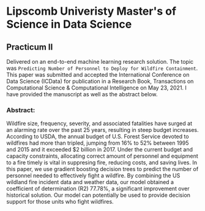 # Lipscomb Univeristy Master's of Science in Data Science
## Practicum II

Delivered on an end-to-end machine learning research solution. The topic was `Predicting Number of Personnel to Deploy for Wildfire Containment`. This paper was submitted and accepted the International Conference on Data Science (ICData) for publication in a Research Book, Transactions on Computational Science & Computational Intelligence on May 23, 2021. I have provided the manuscript as well as the abstract below.

### Abstract:

Wildfire size, frequency, severity, and associated fatalities have surged at an alarming rate over the past 25 years, resulting in steep budget increases. According to USDA, the annual budget of U.S. Forest Service devoted to wildfires had more than tripled, jumping from 16% to 52% between 1995 and 2015 and it exceeded $2 billion in 2017. Under the current budget and capacity constraints, allocating correct amount of personnel and equipment to a fire timely is vital in suppresing fire, reducing costs, and saving lives. In this paper, we use gradient boosting decision trees to predict the number of personnel needed to effectively fight a wildfire. By combining the US wildland fire incident data and weather data, our model obtained a coefficient of determination (R2) 77.78%, a significant improvement over historical solution. Our model can potentially be used to provide decision support for those units who fight wildfires.





